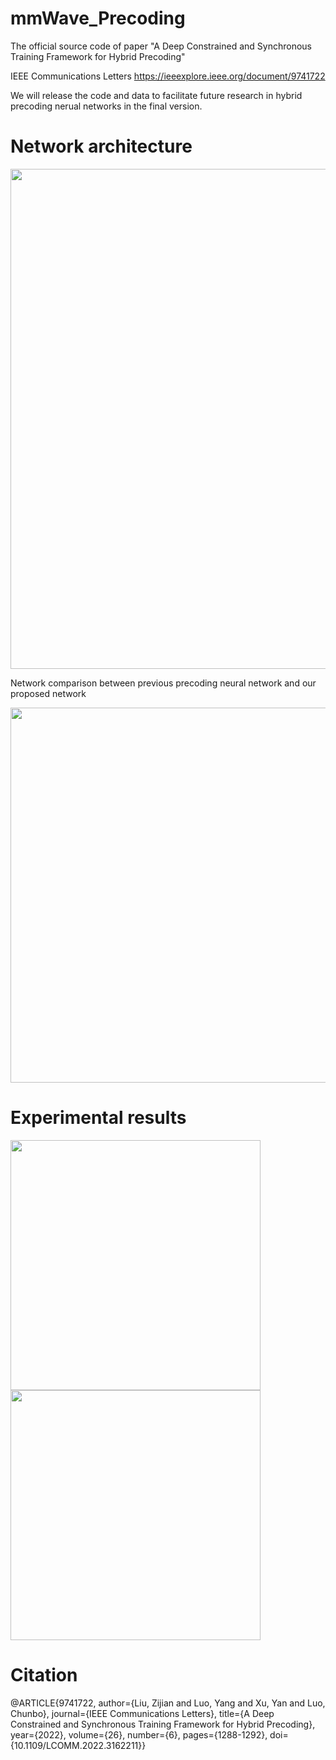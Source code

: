 # mmWave_Precoding
The official source code of paper "A Deep Constrained and Synchronous Training Framework for Hybrid Precoding"

IEEE Communications Letters https://ieeexplore.ieee.org/document/9741722

We will release the code and data to facilitate future research in hybrid precoding nerual networks in the final version.

# Network architecture

<img src='Net_postproc.png' width='800' alt="" align=center />

Network comparison between previous precoding neural network and our proposed network

<img src='Net_comp.png' width='600' alt="" align=center />

# Experimental results

<img src='CNN_based_SEvsSNR_NtRF3_azi60_ele20_cluster4.png' width='400' alt="" /> <img src='CNN_based_SEvsSNR_NtRF4_azi60_ele20_cluster4.png' width='400' alt="" />

# Citation
@ARTICLE{9741722,
  author={Liu, Zijian and Luo, Yang and Xu, Yan and Luo, Chunbo},
  journal={IEEE Communications Letters}, 
  title={A Deep Constrained and Synchronous Training Framework for Hybrid Precoding}, 
  year={2022},
  volume={26},
  number={6},
  pages={1288-1292},
  doi={10.1109/LCOMM.2022.3162211}}
